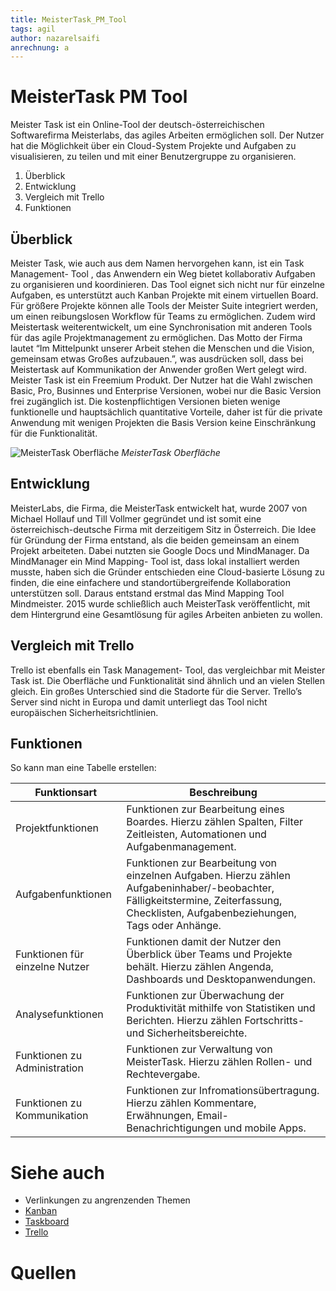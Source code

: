 ```yaml
---
title: MeisterTask_PM_Tool
tags: agil
author: nazarelsaifi
anrechnung: a
---
```


# MeisterTask PM Tool

Meister Task ist ein Online-Tool der deutsch-österreichischen Softwarefirma Meisterlabs, das agiles Arbeiten ermöglichen soll. Der Nutzer hat die Möglichkeit über ein Cloud-System Projekte und Aufgaben zu visualisieren, zu teilen und mit einer Benutzergruppe zu organisieren.

1.	Überblick
2.	Entwicklung
3.	Vergleich mit Trello
4.	Funktionen



## Überblick

Meister Task, wie auch aus dem Namen hervorgehen kann, ist ein Task Management- Tool , das Anwendern ein Weg bietet kollaborativ Aufgaben zu organisieren und koordinieren. Das Tool eignet sich nicht nur für einzelne Aufgaben, es unterstützt auch Kanban Projekte mit einem virtuellen Board. Für größere Projekte können alle Tools der Meister Suite integriert werden, um einen reibungslosen Workflow für Teams zu ermöglichen. Zudem wird Meistertask weiterentwickelt, um eine Synchronisation mit anderen Tools für das agile Projektmanagement zu ermöglichen. Das Motto der Firma lautet “Im Mittelpunkt unserer Arbeit stehen die Menschen und die Vision, gemeinsam etwas Großes aufzubauen.”, was ausdrücken soll, dass bei Meistertask auf Kommunikation der Anwender großen Wert gelegt wird. Meister Task ist ein Freemium Produkt. Der Nutzer hat die Wahl zwischen Basic, Pro, Businnes und Enterprise Versionen, wobei nur die Basic Version frei zugänglich ist. Die kostenpflichtigen Versionen bieten wenige funktionelle und hauptsächlich quantitative Vorteile, daher ist für die private Anwendung mit wenigen Projekten die Basis Version keine Einschränkung für die Funktionalität.

![MeisterTask Oberfläche](MeisterTask_PM_Tool/Meister_Task_Oberfläche.png)
*MeisterTask Oberfläche*


## Entwicklung

MeisterLabs, die Firma, die MeisterTask entwickelt hat, wurde 2007 von Michael Hollauf und Till Vollmer gegründet und ist somit eine österreichisch-deutsche Firma mit derzeitigem Sitz in Österreich. Die Idee für Gründung der Firma entstand, als die beiden gemeinsam an einem Projekt arbeiteten. Dabei nutzten sie Google Docs und MindManager. Da MindManager ein Mind Mapping- Tool ist, dass lokal installiert werden musste, haben sich die Gründer entschieden eine Cloud-basierte Lösung zu finden, die eine einfachere und standortübergreifende Kollaboration unterstützen soll. Daraus entstand erstmal das Mind Mapping Tool Mindmeister. 2015 wurde schließlich auch MeisterTask veröffentlicht, mit dem Hintergrund eine Gesamtlösung für agiles Arbeiten anbieten zu wollen.


## Vergleich mit Trello

Trello ist ebenfalls ein Task Management- Tool, das vergleichbar mit Meister Task ist. Die Oberfläche und Funktionalität sind ähnlich und an vielen Stellen gleich. Ein großes Unterschied sind die Stadorte für die Server. Trello’s Server sind nicht in Europa und damit unterliegt das Tool nicht europäischen Sicherheitsrichtlinien. 


## Funktionen

So kann man eine Tabelle erstellen:

| Funktionsart  | Beschreibung |
| ------------- | ------------- |
| Projektfunktionen  | Funktionen zur Bearbeitung eines Boardes. Hierzu zählen Spalten, Filter Zeitleisten, Automationen und Aufgabenmanagement. |
| Aufgabenfunktionen  | Funktionen zur Bearbeitung von einzelnen Aufgaben. Hierzu zählen Aufgabeninhaber/-beobachter, Fälligkeitstermine, Zeiterfassung, Checklisten, Aufgabenbeziehungen, Tags oder Anhänge.  |
| Funktionen für einzelne Nutzer  | Funktionen damit der Nutzer den Überblick über Teams und Projekte behält. Hierzu zählen Angenda, Dashboards und Desktopanwendungen.   |
| Analysefunktionen  | Funktionen zur Überwachung der Produktivität mithilfe von Statistiken und Berichten. Hierzu zählen Fortschritts- und Sicherheitsbereichte.  |
| Funktionen zu Administration  | Funktionen zur Verwaltung von MeisterTask. Hierzu zählen Rollen- und Rechtevergabe.   |
| Funktionen zu Kommunikation  | Funktionen zur Infromationsübertragung. Hierzu zählen Kommentare, Erwähnungen, Email-Benachrichtigungen und mobile Apps.  |




# Siehe auch

* Verlinkungen zu angrenzenden Themen
* [Kanban](https://github.com/nazarelsaifi/ManagingProjectsSuccessfully.github.io/blob/main/kb/Kanban.md)
* [Taskboard](https://github.com/nazarelsaifi/ManagingProjectsSuccessfully.github.io/blob/main/kb/Taskboard.md)
* [Trello](https://github.com/nazarelsaifi/ManagingProjectsSuccessfully.github.io/blob/main/kb/Trello_PM_Tool.md)



# Quellen

[^1]: [MeisterTask Webpage](https://www.meistertask.com/)
[^2]: [Wikipedia Eintrag](https://en.wikipedia.org/wiki/MindMeister)
[^3]: [Berater Wiki](https://www.berater-wiki.de/Meistertask)


